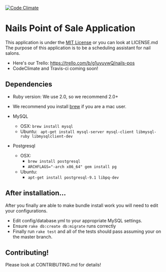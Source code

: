 [![Code Climate](https://codeclimate.com/github/RyanDawkins/nails-pos/badges/gpa.svg)](https://codeclimate.com/github/RyanDawkins/nails-pos)

# Nails Point of Sale Application
This application is under the [MIT License](http://opensource.org/licenses/MIT) or you can look at LICENSE.md
The purpose of this application is to be a scheduling assistant for nail salons.

  * Here's our Trello: https://trello.com/b/g1uyuywQ/nails-pos
  * CodeClimate and Travis-ci coming soon!

## Dependencies
  * Ruby version: We use 2.0, so we recommend 2.0+
  * We recommend you install [brew](http://brew.sh) if you are a mac user.
  * MySQL
    * OSX: ``` brew install mysql ```
    * Ubuntu: ``` apt-get install mysql-server mysql-client libmysql-ruby libmysqlclient-dev```

  * Postgresql
    * OSX:
      * ``` brew install postgresql ```
      * ``` ARCHFLAGS="-arch x86_64" gem install pg ```
    * Ubuntu:
      * ``` apt-get install postgresql-9.1 libpq-dev ```

## After installation...
After you finally are able to make bundle install work you will need to edit your configurations.
  * Edit config/database.yml to your appropriate MySQL settings.
  * Ensure ``` rake db:create db:migrate ``` runs correctly
  * Finally run ``` rake test ``` and all of the tests should pass assuming your on the master branch.

## Contributing!
Please look at CONTRIBUTING.md for details!
